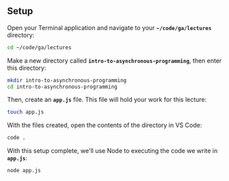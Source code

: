 ## Setup

Open your Terminal application and navigate to your **`~/code/ga/lectures`** directory:

```bash
cd ~/code/ga/lectures
```

Make a new directory called **`intro-to-asynchronous-programming`**, then enter this directory:

```bash
mkdir intro-to-asynchronous-programming
cd intro-to-asynchronous-programming
```

Then, create an **`app.js`** file. This file will hold your work for this lecture:

```bash
touch app.js
```

With the files created, open the contents of the directory in VS Code:

```bash
code .
```

With this setup complete, we'll use Node to executing the code we write in **`app.js`**:

```bash
node app.js
```